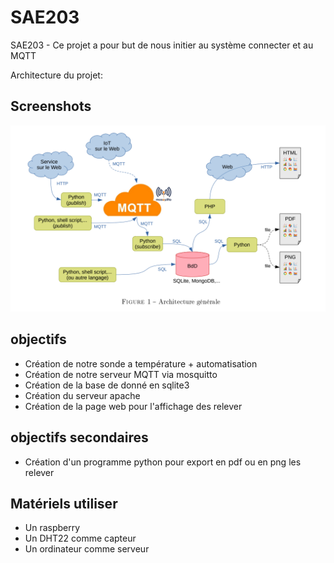 
# SAE203

SAE203 - Ce projet a pour but de nous initier au système connecter et au MQTT

Architecture du projet:




## Screenshots

![App Screenshot](https://github.com/Tutanka01/SAE-23/blob/main/images/architecture.png?raw=true)


## objectifs

- Création de notre sonde a température + automatisation
- Création de notre serveur MQTT via mosquitto
- Création de la base de donné en sqlite3
- Création du serveur apache 
- Création de la page web pour l'affichage des relever 

## objectifs secondaires
 - Création d'un programme python pour export en pdf ou en png les relever

## Matériels utiliser
- Un raspberry
- Un DHT22 comme capteur 
- Un ordinateur comme serveur 

